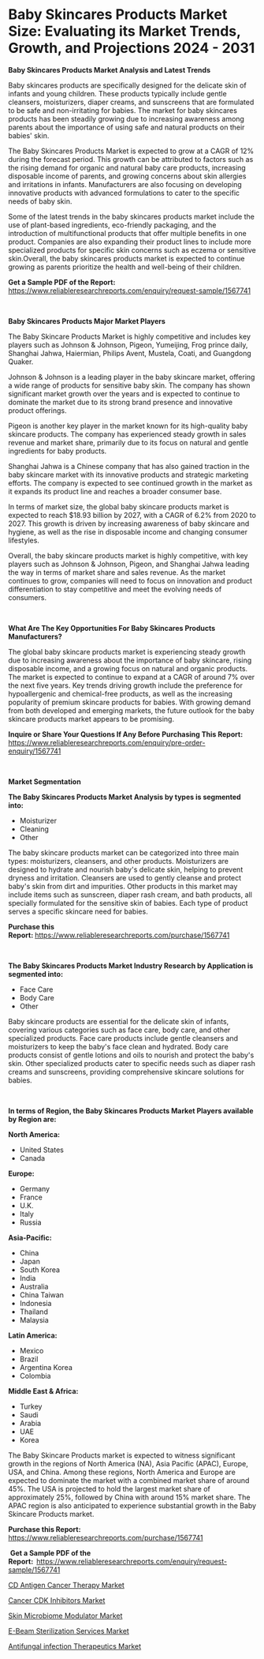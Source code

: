 <p><h1>Baby Skincares Products Market Size: Evaluating its Market Trends, Growth, and Projections 2024 - 2031</h1></p><p><strong>Baby Skincares Products Market Analysis and Latest Trends</strong></p>
<p><p>Baby skincares products are specifically designed for the delicate skin of infants and young children. These products typically include gentle cleansers, moisturizers, diaper creams, and sunscreens that are formulated to be safe and non-irritating for babies. The market for baby skincares products has been steadily growing due to increasing awareness among parents about the importance of using safe and natural products on their babies' skin.</p><p>The Baby Skincares Products Market is expected to grow at a CAGR of 12% during the forecast period. This growth can be attributed to factors such as the rising demand for organic and natural baby care products, increasing disposable income of parents, and growing concerns about skin allergies and irritations in infants. Manufacturers are also focusing on developing innovative products with advanced formulations to cater to the specific needs of baby skin.</p><p>Some of the latest trends in the baby skincares products market include the use of plant-based ingredients, eco-friendly packaging, and the introduction of multifunctional products that offer multiple benefits in one product. Companies are also expanding their product lines to include more specialized products for specific skin concerns such as eczema or sensitive skin.Overall, the baby skincares products market is expected to continue growing as parents prioritize the health and well-being of their children.</p></p>
<p><strong>Get a Sample PDF of the Report:&nbsp;</strong> <a href="https://www.reliableresearchreports.com/enquiry/request-sample/1567741">https://www.reliableresearchreports.com/enquiry/request-sample/1567741</a></p>
<p>&nbsp;</p>
<p><strong>Baby Skincares Products Major Market Players</strong></p>
<p><p>The Baby Skincare Products Market is highly competitive and includes key players such as Johnson & Johnson, Pigeon, Yumeijing, Frog prince daily, Shanghai Jahwa, Haiermian, Philips Avent, Mustela, Coati, and Guangdong Quaker.</p><p>Johnson & Johnson is a leading player in the baby skincare market, offering a wide range of products for sensitive baby skin. The company has shown significant market growth over the years and is expected to continue to dominate the market due to its strong brand presence and innovative product offerings.</p><p>Pigeon is another key player in the market known for its high-quality baby skincare products. The company has experienced steady growth in sales revenue and market share, primarily due to its focus on natural and gentle ingredients for baby products.</p><p>Shanghai Jahwa is a Chinese company that has also gained traction in the baby skincare market with its innovative products and strategic marketing efforts. The company is expected to see continued growth in the market as it expands its product line and reaches a broader consumer base.</p><p>In terms of market size, the global baby skincare products market is expected to reach $18.93 billion by 2027, with a CAGR of 6.2% from 2020 to 2027. This growth is driven by increasing awareness of baby skincare and hygiene, as well as the rise in disposable income and changing consumer lifestyles.</p><p>Overall, the baby skincare products market is highly competitive, with key players such as Johnson & Johnson, Pigeon, and Shanghai Jahwa leading the way in terms of market share and sales revenue. As the market continues to grow, companies will need to focus on innovation and product differentiation to stay competitive and meet the evolving needs of consumers.</p></p>
<p>&nbsp;</p>
<p><strong>What Are The Key Opportunities For Baby Skincares Products Manufacturers?</strong></p>
<p><p>The global baby skincare products market is experiencing steady growth due to increasing awareness about the importance of baby skincare, rising disposable income, and a growing focus on natural and organic products. The market is expected to continue to expand at a CAGR of around 7% over the next five years. Key trends driving growth include the preference for hypoallergenic and chemical-free products, as well as the increasing popularity of premium skincare products for babies. With growing demand from both developed and emerging markets, the future outlook for the baby skincare products market appears to be promising.</p></p>
<p><strong>Inquire or Share Your Questions If Any Before Purchasing This Report:</strong> <a href="https://www.reliableresearchreports.com/enquiry/pre-order-enquiry/1567741">https://www.reliableresearchreports.com/enquiry/pre-order-enquiry/1567741</a></p>
<p>&nbsp;</p>
<p><strong>Market Segmentation</strong></p>
<p><strong>The Baby Skincares Products Market Analysis by types is segmented into:</strong></p>
<p><ul><li>Moisturizer</li><li>Cleaning</li><li>Other</li></ul></p>
<p><p>The baby skincare products market can be categorized into three main types: moisturizers, cleansers, and other products. Moisturizers are designed to hydrate and nourish baby's delicate skin, helping to prevent dryness and irritation. Cleansers are used to gently cleanse and protect baby's skin from dirt and impurities. Other products in this market may include items such as sunscreen, diaper rash cream, and bath products, all specially formulated for the sensitive skin of babies. Each type of product serves a specific skincare need for babies.</p></p>
<p><strong>Purchase this Report:&nbsp;</strong><a href="https://www.reliableresearchreports.com/purchase/1567741">https://www.reliableresearchreports.com/purchase/1567741</a></p>
<p>&nbsp;</p>
<p><strong>The Baby Skincares Products Market Industry Research by Application is segmented into:</strong></p>
<p><ul><li>Face Care</li><li>Body Care</li><li>Other</li></ul></p>
<p><p>Baby skincare products are essential for the delicate skin of infants, covering various categories such as face care, body care, and other specialized products. Face care products include gentle cleansers and moisturizers to keep the baby's face clean and hydrated. Body care products consist of gentle lotions and oils to nourish and protect the baby's skin. Other specialized products cater to specific needs such as diaper rash creams and sunscreens, providing comprehensive skincare solutions for babies.</p></p>
<p>&nbsp;</p>
<p><strong>In terms of Region, the Baby Skincares Products Market Players available by Region are:</strong></p>
<p>
    <p> <strong> North America: </strong>
        <ul>
            <li>United States</li>
            <li>Canada</li>
        </ul>
        </p> 
    <p> <strong> Europe: </strong>
        <ul>
            <li>Germany</li>
            <li>France</li>
            <li>U.K.</li>
            <li>Italy</li>
            <li>Russia</li>
        </ul>
        </p> 
    <p> <strong> Asia-Pacific: </strong>
        <ul>
            <li>China</li>
            <li>Japan</li>
            <li>South Korea</li>
            <li>India</li>
            <li>Australia</li>
            <li>China Taiwan</li>
            <li>Indonesia</li>
            <li>Thailand</li>
            <li>Malaysia</li>
        </ul>
        </p> 
    <p> <strong> Latin America: </strong>
        <ul>
            <li>Mexico</li>
            <li>Brazil</li>
            <li>Argentina Korea</li>
            <li>Colombia</li>
        </ul>
        </p> 
    <p> <strong> Middle East & Africa: </strong>
        <ul>
            <li>Turkey</li>
            <li>Saudi</li>
            <li>Arabia</li>
            <li>UAE</li>
            <li>Korea</li>
        </ul>
    </p>
    </p>
<p><p>The Baby Skincare Products market is expected to witness significant growth in the regions of North America (NA), Asia Pacific (APAC), Europe, USA, and China. Among these regions, North America and Europe are expected to dominate the market with a combined market share of around 45%. The USA is projected to hold the largest market share of approximately 25%, followed by China with around 15% market share. The APAC region is also anticipated to experience substantial growth in the Baby Skincare Products market.</p></p>
<p><strong>Purchase this Report: </strong><a href="https://www.reliableresearchreports.com/purchase/1567741">https://www.reliableresearchreports.com/purchase/1567741</a></p>
<p>&nbsp;<strong>Get a Sample PDF of the Report:&nbsp;&nbsp;</strong><a href="https://www.reliableresearchreports.com/enquiry/request-sample/1567741">https://www.reliableresearchreports.com/enquiry/request-sample/1567741</a></p>
<p><strong></strong></p>
<p><p><a href="https://medium.com/@minnieebert2827/cd-antigen-cancer-therapy-market-research-report-its-history-and-forecast-2024-to-2031-b05fee417c11">CD Antigen Cancer Therapy Market</a></p><p><a href="https://medium.com/@minnieebert2827/cancer-cdk-inhibitors-market-outlook-industry-overview-and-forecast-2024-to-2031-b5acad11906f">Cancer CDK Inhibitors Market</a></p><p><a href="https://medium.com/@margaretlee84/skin-microbiome-modulator-market-exploring-market-share-market-trends-and-future-growth-fd020cc2bee1">Skin Microbiome Modulator Market</a></p><p><a href="https://medium.com/@margaretlee84/e-beam-sterilization-services-market-size-and-market-trends-complete-industry-overview-2024-to-97046978e825">E-Beam Sterilization Services Market</a></p><p><a href="https://medium.com/@andrewhills1925/antifungal-infection-therapeutics-market-analysis-and-sze-forecasted-for-period-from-2024-to-2031-b49cada28afb">Antifungal infection Therapeutics Market</a></p></p>